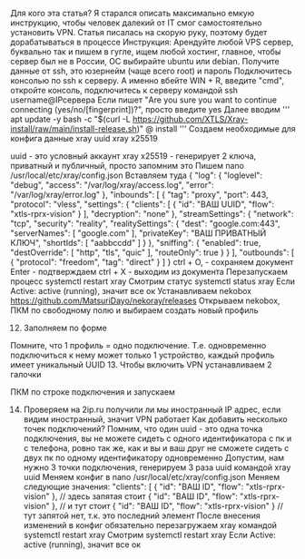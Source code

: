 Для кого эта статья?
Я старался описать максимально емкую инструкцию, чтобы человек далекий от IT смог самостоятельно установить VPN. Статья писалась на скорую руку, поэтому будет дорабатываться в процессе
Инструкция:
Арендуйте любой VPS сервер, буквально так и пишем в гугле, ищем любой хостинг, главное, чтобы сервер был не в России, ОС выбирайте ubuntu или debian.
Получите данные от ssh, это юзернейм (чаще всего root) и пароль
Подключитесь консолью по ssh к серверу. А именно вбейте WIN + R, введите "cmd", откройте консоль, подключитесь к серверу командой ssh username@IPсервера
Если пишет "Are you sure you want to continue connecting (yes/no/[fingerprint])?", просто введите yes
Далее вводим
'''
 apt update -y
 bash -c "$(curl -L https://github.com/XTLS/Xray-install/raw/main/install-release.sh)" @ install
 '''
Создаем необходимые для конфига данные
 xray uuid
 xray x25519

uuid - это условный аккаунт
xray x25519 - генерирует 2 ключа, приватный и публичный, просто запомним это
Пишем
nano /usr/local/etc/xray/config.json
Вставляем туда
{
"log": {
"loglevel": "debug",
"access": "/var/log/xray/access.log",
 "error": "/var/log/xray/error.log"
 },
 "inbounds": [
 {
 "tag": "proxy",
 "port": 443,
 "protocol": "vless",
 "settings": {
 "clients": [
 {
 "id": "ВАШ UUID",
 "flow": "xtls-rprx-vision"
 }
 ],
 "decryption": "none"
 },
 "streamSettings": {
 "network": "tcp",
 "security": "reality",
 "realitySettings": {
 "dest": "google.com:443",
 "serverNames": [
 "google.com"
 ],
"privateKey": "ВАШ ПРИВАТНЫЙ КЛЮЧ",
"shortIds": [
 "aabbccdd"
 ]
 }
 },
"sniffing": {
 "enabled": true,
 "destOverride": [
 "http",
 "tls",
 "quic"
 ],
 "routeOnly": true
 }
 }
 ],
 "outbounds": [
 {
 "protocol": "freedom",
"tag": "direct"
 }
 ]
 }
ctrl + O, - сохраняем документ
Enter - подтверждаем
ctrl + X - выходим из документа
Перезапускаем процесс
 systemctl restart xray
Смотрим статус
 systemctl status xray
Если  Active: active (running), значит все ок
Устанавливаем nekobox https://github.com/MatsuriDayo/nekoray/releases
Открываем nekobox, ПКМ по свободному полю и выбираем создать новый профиль

12. Заполняем по форме

Помните, что 1 профиль = одно подключение. Т.е. одновременно подключиться к нему может только 1 устройство, каждый профиль имеет уникальный UUID
13. Чтобы включить VPN устанавливаем 2 галочки

ПКМ по строке подключения и запускаем

14. Проверяем на 2ip.ru получили ли мы иностранный IP адрес, если видим иностранный, значит VPN работает
Как добавить несколько точек подключений?
Помним, что один uuid - это одна точка подключения, вы не можете сидеть с одного идентификатора с пк и с телефона, ровно так же, как и вы и ваш друг не сможете сидеть с двух пк по одному идентификатору одновременно
Допустим, нам нужно 3 точки подключения, генерируем 3 раза uuid командой xray uuid
Меняем конфиг в nano /usr/local/etc/xray/config.json
Меняем следующие значения:
"clients": [
{
"id": "ВАШ ID",
"flow": "xtls-rprx-vision"
}, // здесь запятая стоит
 {
"id": "ВАШ ID",
"flow": "xtls-rprx-vision"
}, // и тут стоит
 {
"id": "ВАШ ID",
"flow": "xtls-rprx-vision"
} // тут запятой нет, т.к. это последний элемент
После внесения изменений в конфиг обязательно перезагружаем xray командой systemctl restart xray
Смотрим systemctl restart xray
Если  Active: active (running), значит все ок
